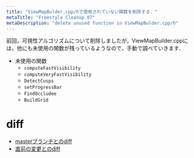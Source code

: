 ```yaml
---
title: "ViewMapBulder.cpp/hで使用されていない関数を削除する．"
metaTitle: "Freestyle Cleanup 07"
metaDescription: "delete unused function in ViewMapBulder.cpp/h"
---
```


前回，可視性アルゴリズムについて削除しましたが，ViewMapBuilder.cppには，他にも未使用の関数が残っているようなので，手動で調べていきます．

* 未使用の関数
    * `computeFastVisibility`
    * `computeVeryFastVisibility`
    * `DetectCusps`
    * `setProgressBar`
    * `FindOccludee`
    * `BuildGrid`

# diff
* [masterブランチとのdiff](https://gist.github.com/hzuika/d70ec61c6731d2dfd6c627e52e65c281)
* [直前の変更とのdiff](https://gist.github.com/hzuika/aec378bb7d461671239da286d0b701b0)